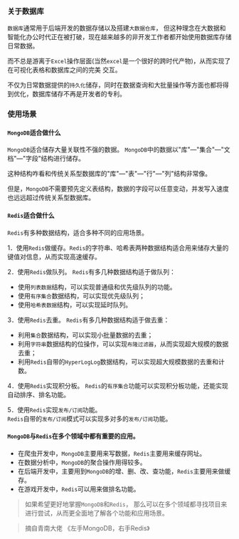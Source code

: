 ### 关于数据库

`数据库`通常用于后端开发的数据存储以及搭建`大数据仓库`，
但这种理念在大数据和智能化办公时代正在被打破，现在越来越多的非开发工作者都开始使用数据库存储日常数据。

而不总是游离于`Excel`操作层面(当然`excel`是一个很好的跨时代产物)，从而实现了在可视化表格和数据库之间的完美 
交互。

不仅为日常数据提供的`持久化`储存，同时在数据查询和大批量操作等方面也都将得到优化，数据库储存不再是开发者的专利。


### 使用场景

[comment]: <> (当然了，对于一些没有必要做持久化存储的数据，采用表格文件存储也是一种很常见的手段，毕竟对于非开发和运维人员在日常工作中很难离开excel 表格，)
[comment]: <> (但我更看重数据库和本地表格的强交互，这能让你更具效率 ！！)

#### `MongoDB`适合做什么
`MongoDB`适合储存大量关联性不强的数据。
`MongoDB`中的数据以"库"—"集合"—"文档"—"字段"结构进行储存。

这种结构咋看和传统关系型数据库的"库"—"表"—"行"—"列"结构非常像。

但是，`MongoDB`不需要预先定义表结构，数据的字段可以任意变动，并发写入速度也远远超过传统关系型数据库。

#### `Redis`适合做什么
`Redis`有多种数据结构，适合多种不同的应用场景。

1．使用`Redis`做缓存。`Redis`的字符串、哈希表两种数据结构适合用来储存大量的键值对信息，从而实现高速缓存。

2．使用`Redis`做队列。
`Redis`有多几种数据结构适于做队列：
- 使用`列表数据`结构，可以实现普通级和优先级队列的功能。
- 使用`有序集合`数据结构，可以实现优先级队列；
- 使用`哈希表数据`结构，可以实现延时队列。

3．使用`Redis`去重。
`Redis`有多几种数据结构适于做去重：
- 利用`集合`数据结构，可以实现小批量数据的去重；
- 利用`字符串`数据结构的位操作，可以实现`布隆过滤器`，从而实现超大规模的数据去重；
- 利用`Redis`自带的`HyperLogLog`数据结构，可以实现超大规模数据的去重和计数。

4．使用`Redis`实现积分板。
`Redis`的`有序集合`功能可以实现积分板功能，还能实现自动排序、排名功能。

5．使用`Redis`实现`发布/订阅`功能。   
`Redis`自带的`发布/订阅`模式可以实现多对多的`发布/订阅`功能。

#### `MongoDB`与`Redis`在多个领域中都有重要的应用。

- 在爬虫开发中，`MongoDB`主要用来写数据，`Redis`主要用来缓存网址。
- 在数据分析中，`MongoDB`的聚合操作用得较多。
- 在后端开发中，主要用到`MongoDB`的增、删、改、查功能，`Redis`主要用来做缓存。
- 在游戏开发中，`Redis`可以用来做排名功能。

> 如果希望更好地掌握`MongoDB`和`Redis`，
那么可以在多个领域都寻找项目来进行尝试，从而更全面地了解各个功能和应用场景。

> 摘自青南大佬 《左手MongoDB，右手Redis》
















